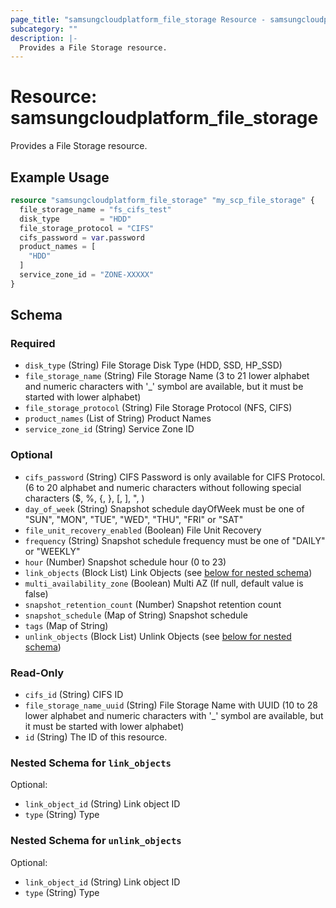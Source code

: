 ```yaml
---
page_title: "samsungcloudplatform_file_storage Resource - samsungcloudplatform"
subcategory: ""
description: |-
  Provides a File Storage resource.
---
```


# Resource: samsungcloudplatform_file_storage

Provides a File Storage resource.


## Example Usage

```terraform
resource "samsungcloudplatform_file_storage" "my_scp_file_storage" {
  file_storage_name = "fs_cifs_test"
  disk_type         = "HDD"
  file_storage_protocol = "CIFS"
  cifs_password = var.password
  product_names = [
    "HDD"
  ]
  service_zone_id = "ZONE-XXXXX"
}
```

<!-- schema generated by tfplugindocs -->
## Schema

### Required

- `disk_type` (String) File Storage Disk Type (HDD, SSD, HP_SSD)
- `file_storage_name` (String) File Storage Name (3 to 21 lower alphabet and numeric characters with '_' symbol are available, but it must be started with lower alphabet)
- `file_storage_protocol` (String) File Storage Protocol (NFS, CIFS)
- `product_names` (List of String) Product Names
- `service_zone_id` (String) Service Zone ID

### Optional

- `cifs_password` (String) CIFS Password is only available for CIFS Protocol. (6 to 20 alphabet and numeric characters without following special characters ($, %, {, }, [, ], ", \)
- `day_of_week` (String) Snapshot schedule dayOfWeek must be one of "SUN", "MON", "TUE", "WED", "THU", "FRI" or "SAT"
- `file_unit_recovery_enabled` (Boolean) File Unit Recovery
- `frequency` (String) Snapshot schedule frequency must be one of "DAILY" or "WEEKLY"
- `hour` (Number) Snapshot schedule hour (0 to 23)
- `link_objects` (Block List) Link Objects (see [below for nested schema](#nestedblock--link_objects))
- `multi_availability_zone` (Boolean) Multi AZ (If null, default value is false)
- `snapshot_retention_count` (Number) Snapshot retention count
- `snapshot_schedule` (Map of String) Snapshot schedule
- `tags` (Map of String)
- `unlink_objects` (Block List) Unlink Objects (see [below for nested schema](#nestedblock--unlink_objects))

### Read-Only

- `cifs_id` (String) CIFS ID
- `file_storage_name_uuid` (String) File Storage Name with UUID (10 to 28 lower alphabet and numeric characters with '_' symbol are available, but it must be started with lower alphabet)
- `id` (String) The ID of this resource.

<a id="nestedblock--link_objects"></a>
### Nested Schema for `link_objects`

Optional:

- `link_object_id` (String) Link object ID
- `type` (String) Type


<a id="nestedblock--unlink_objects"></a>
### Nested Schema for `unlink_objects`

Optional:

- `link_object_id` (String) Link object ID
- `type` (String) Type


